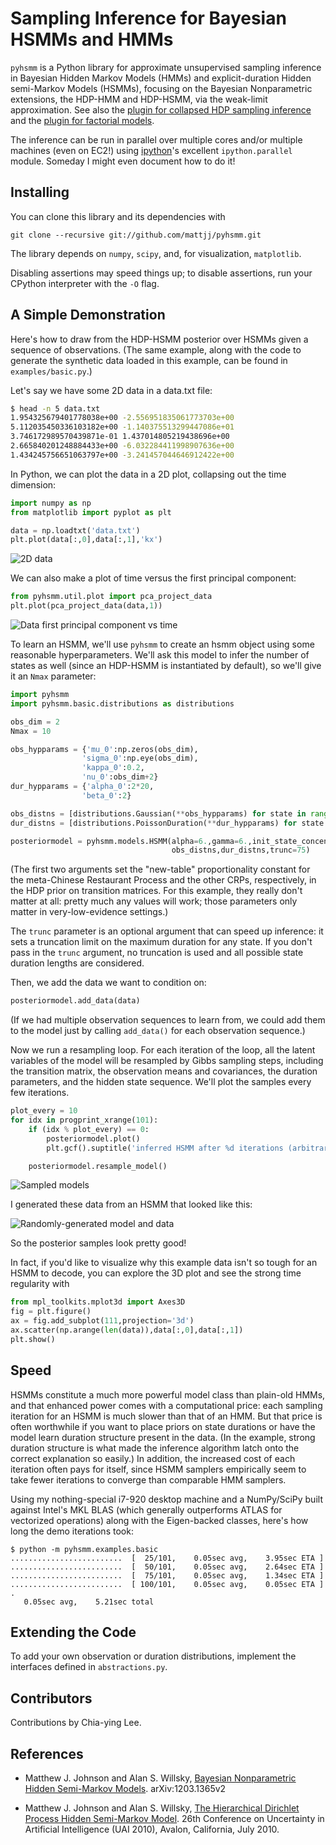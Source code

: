 # Sampling Inference for Bayesian HSMMs and HMMs #
`pyhsmm` is a Python library for approximate unsupervised sampling inference in
Bayesian Hidden Markov Models (HMMs) and explicit-duration Hidden semi-Markov
Models (HSMMs), focusing on the Bayesian Nonparametric extensions, the HDP-HMM
and HDP-HSMM, via the weak-limit approximation. See also the [plugin for
collapsed HDP sampling
inference](https://github.com/mattjj/pyhsmm-collapsedinfinite) and the [plugin
for factorial models](https://github.com/mattjj/pyhsmm-factorial).

The inference can be run in parallel over multiple cores and/or multiple
machines (even on EC2!) using [ipython](https://github.com/ipython/ipython)'s
excellent `ipython.parallel` module. Someday I might even document how to do
it!

## Installing ##
You can clone this library and its dependencies with

```
git clone --recursive git://github.com/mattjj/pyhsmm.git
```

The library depends on `numpy`, `scipy`, and, for visualization, `matplotlib`.

Disabling assertions may speed things up; to disable assertions, run your
CPython interpreter with the `-O` flag.

## A Simple Demonstration ##
Here's how to draw from the HDP-HSMM posterior over HSMMs given a sequence of
observations. (The same example, along with the code to generate the synthetic
data loaded in this example, can be found in `examples/basic.py`.)

Let's say we have some 2D data in a data.txt file:

```bash
$ head -n 5 data.txt
1.954325679401778038e+00 -2.556951835061773703e+00
5.112035450336103182e+00 -1.140375513299447086e+01
3.746172989570439871e-01 1.437014805219438696e+00
2.665840201248884433e+00 -6.032284411998907636e+00
1.434245756651063797e+00 -3.241457044646912422e+00
```

In Python, we can plot the data in a 2D plot, collapsing out the time dimension:

```python
import numpy as np
from matplotlib import pyplot as plt

data = np.loadtxt('data.txt')
plt.plot(data[:,0],data[:,1],'kx')
```

![2D data](http://www.mit.edu/~mattjj/github/pyhsmm2/data.png)

We can also make a plot of time versus the first principal component:

```python
from pyhsmm.util.plot import pca_project_data
plt.plot(pca_project_data(data,1))
```

![Data first principal component vs time](http://www.mit.edu/~mattjj/github/pyhsmm2/data_vs_time.png)

To learn an HSMM, we'll use `pyhsmm` to create an hsmm object using some
reasonable hyperparameters. We'll ask this model to infer the number of states
as well (since an HDP-HSMM is instantiated by default), so we'll give it an
`Nmax` parameter:

```python
import pyhsmm
import pyhsmm.basic.distributions as distributions

obs_dim = 2
Nmax = 10

obs_hypparams = {'mu_0':np.zeros(obs_dim),
                'sigma_0':np.eye(obs_dim),
                'kappa_0':0.2,
                'nu_0':obs_dim+2}
dur_hypparams = {'alpha_0':2*20,
                'beta_0':2}

obs_distns = [distributions.Gaussian(**obs_hypparams) for state in range(Nmax)]
dur_distns = [distributions.PoissonDuration(**dur_hypparams) for state in range(Nmax)]

posteriormodel = pyhsmm.models.HSMM(alpha=6.,gamma=6.,init_state_concentration=6.,
                                    obs_distns,dur_distns,trunc=75)
```

(The first two arguments set the "new-table" proportionality constant for the
meta-Chinese Restaurant Process and the other CRPs, respectively, in the HDP
prior on transition matrices. For this example, they really don't matter at
all: pretty much any values will work; those parameters only matter in
very-low-evidence settings.)

The `trunc` parameter is an optional argument that can speed up inference: it
sets a truncation limit on the maximum duration for any state. If you don't
pass in the `trunc` argument, no truncation is used and all possible state
duration lengths are considered.

Then, we add the data we want to condition on:

```python
posteriormodel.add_data(data)
```

(If we had multiple observation sequences to learn from, we could add them to the
model just by calling `add_data()` for each observation sequence.)

Now we run a resampling loop. For each iteration of the loop, all the latent
variables of the model will be resampled by Gibbs sampling steps, including the
transition matrix, the observation means and covariances, the duration
parameters, and the hidden state sequence. We'll plot the samples every few
iterations.

```python
plot_every = 10
for idx in progprint_xrange(101):
    if (idx % plot_every) == 0:
        posteriormodel.plot()
        plt.gcf().suptitle('inferred HSMM after %d iterations (arbitrary colors)' % idx)

    posteriormodel.resample_model()
```

![Sampled models](http://www.mit.edu/~mattjj/github/pyhsmm2/posterior_animation.gif)

I generated these data from an HSMM that looked like this:

![Randomly-generated model and data](http://www.mit.edu/~mattjj/github/pyhsmm2/truth.png)

So the posterior samples look pretty good!

In fact, if you'd like to visualize why this example data isn't so tough for an HSMM to
decode, you can explore the 3D plot and see the strong time regularity with

```python
from mpl_toolkits.mplot3d import Axes3D
fig = plt.figure()
ax = fig.add_subplot(111,projection='3d')
ax.scatter(np.arange(len(data)),data[:,0],data[:,1])
plt.show()
```

## Speed ##

HSMMs constitute a much more powerful model class than plain-old HMMs, and that
enhanced power comes with a computational price: each sampling iteration for an
HSMM is much slower than that of an HMM. But that price is often worthwhile if
you want to place priors on state durations or have the model learn duration
structure present in the data. (In the example, strong duration structure is
what made the inference algorithm latch onto the correct explanation so
easily.) In addition, the increased cost of each iteration often pays for
itself, since HSMM samplers empirically seem to take fewer iterations to
converge than comparable HMM samplers.

Using my nothing-special i7-920 desktop machine and a NumPy/SciPy built against
Intel's MKL BLAS (which generally outperforms ATLAS for vectorized operations)
along with the Eigen-backed classes, here's how long the demo iterations took:

```
$ python -m pyhsmm.examples.basic
.........................  [  25/101,    0.05sec avg,    3.95sec ETA ]
.........................  [  50/101,    0.05sec avg,    2.64sec ETA ]
.........................  [  75/101,    0.05sec avg,    1.34sec ETA ]
.........................  [ 100/101,    0.05sec avg,    0.05sec ETA ]
.
   0.05sec avg,    5.21sec total
```

## Extending the Code ##
To add your own observation or duration distributions, implement the interfaces
defined in `abstractions.py`.

## Contributors ##
Contributions by Chia-ying Lee.

## References ##
* Matthew J. Johnson and Alan S. Willsky, [Bayesian Nonparametric Hidden
Semi-Markov Models](http://arxiv.org/abs/1203.1365). arXiv:1203.1365v2

* Matthew J. Johnson and Alan S. Willsky, [The Hierarchical Dirichlet Process
Hidden Semi-Markov Model](http://www.mit.edu/~mattjj/papers/uai2010.pdf). 26th
Conference on Uncertainty in Artificial Intelligence (UAI 2010), Avalon,
California, July 2010.


